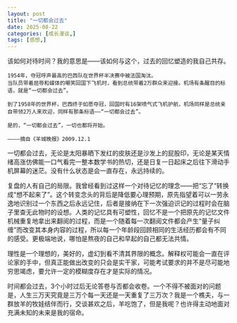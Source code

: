 ```yaml
---
layout: post
title: "一切都会过去"
date: 2025-08-22
categories: [成长漫谈,]
tags: [感想,]
---
```


该如何对待时间？我的意思是——该如何与这个，过去的回忆塑造的我自己共存。

    1954年，夺冠呼声最高的巴西队在世界杯半决赛中被法国淘汰。
    当队员带着屈辱和媒体的嘲笑回国下飞机时，看到总统带着2万群众来迎接。机场有条醒目的标语，就是“一切都会过去”。

    到了1958年的世界杯，巴西终于如愿夺冠，回国时有16架喷气式飞机护航，机场同样是总统亲自带领2万人来欢迎，同样有那条标语——“一切都会过去”。

    是的，“一切都会过去”，一切也都将开始。

    ————摘自《羊城晚报》2009.12.1

一切都会过去，无论是太阳暴晒下发红的皮肤还是沙发上的屁股印，无论是某天情绪高涨仿佛能一口气看完一整本数学书的热切，还是日复一日起床之后往下滑动手机屏幕的迷茫。没有什么状态是会一直存在，永远持续的。

复盘的人有自己的局限。我曾经看到过这样一个对待记忆的理念——把“忘了”转换成“想不起来了”。这个转变念头的背后是降低要心理预期，原先指望着可以一劳永逸地识别过一个东西之后永远记住，后者是接纳在下一次强迫识记的过程时会在脑子里查无此物时的设想。人类的记忆具有可塑性，回忆不是一个把原先的记忆文件机械重复地拿出来翻阅的过程，而是一个随着每一次翻阅文件都会产生“量子纠缠”而改变其本身内容的过程，所以每一个年龄段回顾相同的生活经历都会有不同的感受。更极端地说，哪怕是熬夜的自己和早起的自己都无法共情。

理性是一个理想的，美好的，虚幻到看不清其界限的概念。解释权可能会一直在评论家的手中，但真正能做出改变的只会是实干家，可能考试要求的并不是尽可能地穷思竭虑，要允许一定的模糊度存在才是实际的情况。

时间都会过去，3个小时过后无论答卷与否都会收卷。一个不得不被面对的问题是，人生三万天究竟是三万个每一天还是一天重复了三万次？我是一个樵夫，与一群放羊的牧娃结伴而行，交谈甚欢之后，羊吃饱了，但是我呢？也许得主动地面对充满未知的未来是我的宿命。

